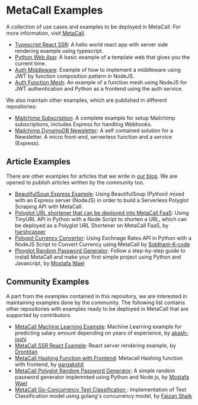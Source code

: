 # MetaCall Examples

A collection of use cases and examples to be deployed in MetaCall. For more information, visit [MetaCall](https://metacall.io).

- [Typescript React SSR](https://github.com/josead/metacall-typescript-react-app-example): A hello world react app with server side rendering example using typescript.
- [Python Web App](https://github.com/metacall/examples/tree/master/time-app-web): A basic example of a template web that gives you the current time.
- [Auth Middleware](https://github.com/metacall/examples/tree/master/auth-middleware): Example of how to implement a middleware using JWT by function composition pattern in NodeJS.
- [Auth Function Mesh](https://github.com/metacall/examples/tree/master/auth-function-mesh): An example of a function mesh using NodeJS for JWT authentication and Python as a frontend using the auth service.

We also maintain other examples, which are published in different repositories:

- [Mailchimp Subscription](https://github.com/metacall/mailchimp-example): A complete example for setup Mailchimp subscriptions, includes Express for handling Webhooks.
- [Mailchimp DynamoDB Newsletter](https://github.com/metacall/mailchimp-dynamodb-example): A self contained solution for a Newsletter. A micro front-end, serverless function and a service (Express).

## Article Examples

There are other examples for articles that we write in [our blog](https://medium.com/@metacall). We are opened to publish articles written by the community too.

- [BeautifulSoup Express Example](https://github.com/metacall/beautifulsoup-express-example): Using BeautifulSoup (Python) mixed with an Express server (NodeJS) in order to build a Serverless Polyglot Scraping API with MetaCall.
- [Polyglot URL shortener that can be deployed into MetaCall FaaS](https://github.com/metacall/url-shortener-example): Using TinyURL API in Python with a Node Script to shorten a URL, which can be deployed as a Polyglot URL Shortener on MetaCall FaaS, by [harshcasper](https://github.com/harshcasper)
- [Polygot Currency Converter](https://github.com/metacall/currency-convert-example): Using Exchnage Rates API in Python with a NodeJS Script to Convert Currency using MetaCall by  [Siddhant-K-code](https://github.com/Siddhant-K-code)
- [Ployglot Random Password Generator](https://mostafawael.medium.com/make-your-first-polyglot-project-using-metacall-40e6b3333f36): Follow a step-by-step guide to install MetaCall and make your first simple project using Python and Javascript, by [Mostafa Wael](https://github.com/Mostafa-wael)
## Community Examples

A part from the examples contained in this repository, we are interested in maintaining examples done by the community. The following list contains other repositories with examples ready to be deployed in MetaCall that are supported by contributors.

- [MetaCall Machine Learning Example](https://github.com/metacall/metacall-ml-example): Machine Learning example for predicting salary amount depending on years of experience, by [akash-joshi](https://github.com/akash-joshi)
- [MetaCall SSR React Example](https://github.com/metacall/react-SSR-example): React server rendering example, by [Drontitan](https://github.com/Drontitan)
- [MetaCall Hashing Function with Frontend](https://github.com/metacall/hasher-example): Metacall Hashing function with frontend, by [gargakshit](https://github.com/gargakshit)
- [MetaCall Polyglot Random Password Generator](https://github.com/metacall/random-password-generator-example): A simple random password generator implemnted using Python and Node.js, by [Mostafa Wael](https://github.com/Mostafa-wael)
- [MetaCall Go-Concurrency Text Classification ](https://github.com/metacall/go-python-ml-example): Implementation of Text Classification model using golang's concurrency model, by [Faizan Shaik](https://github.com/fyzanshaik)
